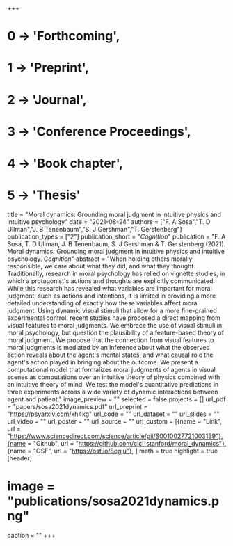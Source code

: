 +++
# 0 -> 'Forthcoming',
# 1 -> 'Preprint',
# 2 -> 'Journal',
# 3 -> 'Conference Proceedings',
# 4 -> 'Book chapter',
# 5 -> 'Thesis'

title = "Moral dynamics: Grounding moral judgment in intuitive physics and intuitive psychology"
date = "2021-08-24"
authors = ["F. A Sosa","T. D Ullman","J. B Tenenbaum","S. J Gershman","T. Gerstenberg"]
publication_types = ["2"]
publication_short = "_Cognition_"
publication = "F. A Sosa, T. D Ullman, J. B Tenenbaum, S. J Gershman & T. Gerstenberg (2021). Moral dynamics: Grounding moral judgment in intuitive physics and intuitive psychology. _Cognition_"
abstract = "When holding others morally responsible, we care about what they did, and what they thought. Traditionally, research in moral psychology has relied on vignette studies, in which a protagonist's actions and thoughts are explicitly communicated. While this research has revealed what variables are important for moral judgment, such as actions and intentions, it is limited in providing a more detailed understanding of exactly how these variables affect moral judgment. Using dynamic visual stimuli that allow for a more fine-grained experimental control, recent studies have proposed a direct mapping from visual features to moral judgments. We embrace the use of visual stimuli in moral psychology, but question the plausibility of a feature-based theory of moral judgment. We propose that the connection from visual features to moral judgments is mediated by an inference about what the observed action reveals about the agent's mental states, and what causal role the agent's action played in bringing about the outcome. We present a computational model that formalizes moral judgments of agents in visual scenes as computations over an intuitive theory of physics combined with an intuitive theory of mind. We test the model's quantitative predictions in three experiments across a wide variety of dynamic interactions between agent and patient."
image_preview = ""
selected = false
projects = []
url_pdf = "papers/sosa2021dynamics.pdf"
url_preprint = "https://psyarxiv.com/xh4kg"
url_code = ""
url_dataset = ""
url_slides = ""
url_video = ""
url_poster = ""
url_source = ""
url_custom = [{name = "Link", url = "https://www.sciencedirect.com/science/article/pii/S0010027721003139"},{name = "Github", url = "https://github.com/cicl-stanford/moral_dynamics"},
{name = "OSF", url = "https://osf.io/8egju"},
]
math = true
highlight = true
[header]
# image = "publications/sosa2021dynamics.png"
caption = ""
+++
